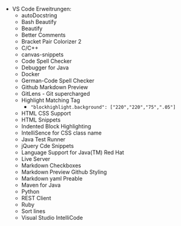 * VS Code Erweitrungen:
    * autoDocstring
    * Bash Beautify
    * Beautify
    * Better Comments
    * Bracket Pair Colorizer 2
    * C/C++
    * canvas-snippets
    * Code Spell Checker
    * Debugger for Java
    * Docker
    * German-Code Spell Checker
    * Github Markdown Preview
    * GitLens - Git supercharged
    * Highlight Matching Tag
        * `"blockhighlight.background": ["220","220","75",".05"]`
    * HTML CSS Support
    * HTML Snippets
    * Indented Block Highlighting
    * IntelliSence for CSS class name
    * Java Test Runner
    * jQuery Cde Snippets
    * Language Support for Java(TM) Red Hat
    * Live Server
    * Markdown Checkboxes
    * Markdown Preview Github Styling
    * Markdown yaml Preable
    * Maven for Java
    * Python
    * REST Client
    * Ruby
    * Sort lines
    * Visual Studio IntelliCode
